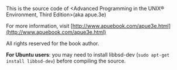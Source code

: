 This is the source code of \<Advanced Programming in the UNIX® Environment, Third Edition\>(aka apue.3e)

For more information, visit [http://www.apuebook.com/apue3e.html](http://www.apuebook.com/apue3e.html)

All rights reserved for the book author.

**For Ubuntu users**: you may need to install libbsd-dev (`sudo apt-get install libbsd-dev`) before compiling the source.

